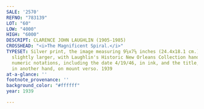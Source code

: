 ```yaml
---
SALE: '2570'
REFNO: "783139"
LOT: "60"
LOW: "4000"
HIGH: "6000"
DESCRIPT: CLARENCE JOHN LAUGHLIN (1905-1985)
CROSSHEAD: "<i>The Magnificent Spiral.</i>"
TYPESET: Silver print, the image measuring 9⅝x7⅛ inches (24.4x18.1 cm.), the mount
  slightly larger, with Laughlin's Historic New Orleans Collection hand stamp, various
  numeric notations, including the date 4/19/46, in ink, and the title, in pencil,
  in another hand, on mount verso. 1939
at-a-glance: ''
footnote_provenance: ''
background_color: "#ffffff"
year: 1939

---
```

